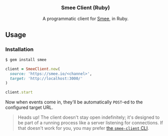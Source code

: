 <h3 align="center">Smee Client (Ruby)</h3>
<p align="center">A programmatic client for <a href="https://smee.io">Smee</a>, in Ruby.<p>

## Usage

### Installation

```sh
$ gem install smee
```

```ruby
client = SmeeClient.new(
  source: 'https://smee.io/<channel>',
  target: 'http://localhost:3000/'
)

client.start
```

Now when events come in, they'll be automatically `POST`-ed to the configured target URL.

> Heads up! The client doesn't stay open indefinitely; it's designed to be part of a running process like a server listening for connections. If that doesn't work for you, you may prefer [the `smee-client` CLI](https://github.com/probot/smee-client/#cli).
